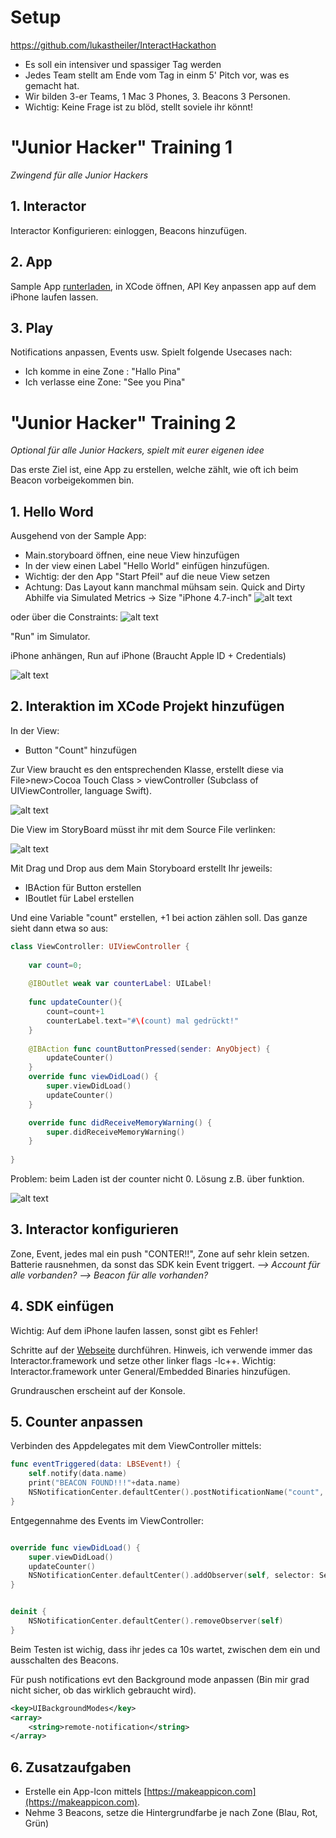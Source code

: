 # Setup

https://github.com/lukastheiler/InteractHackathon

- Es soll ein intensiver und spassiger Tag werden 
- Jedes Team stellt am Ende vom Tag in einm 5' Pitch vor, was es gemacht hat.
- Wir bilden 3-er Teams, 1 Mac 3 Phones, 3. Beacons 3 Personen.
- Wichtig: Keine Frage ist zu blöd, stellt soviele ihr könnt!

# "Junior Hacker" Training 1

*Zwingend für alle Junior Hackers*

## 1. Interactor
Interactor Konfigurieren: einloggen, Beacons hinzufügen. 

## 2. App
Sample App [runterladen](https://developer.interactor.swisscom.ch/download-sdk-and-apps), in XCode öffnen, API Key anpassen app auf dem iPhone laufen lassen.

## 3. Play
Notifications anpassen, Events usw. 
Spielt folgende Usecases nach:
- Ich komme in eine Zone : "Hallo Pina"
- Ich verlasse eine Zone: "See you Pina"

# "Junior Hacker" Training 2 
*Optional für alle Junior Hackers, spielt mit eurer eigenen idee*

Das erste Ziel ist, eine App zu erstellen, welche zählt, wie oft ich beim Beacon vorbeigekommen bin. 

## 1. Hello Word

Ausgehend von der Sample App: 
- Main.storyboard öffnen, eine neue View hinzufügen
- In der view einen Label "Hello World" einfügen hinzufügen. 
- Wichtig: der den App "Start Pfeil" auf die neue View setzen
- Achtung: Das Layout kann manchmal mühsam sein. Quick and Dirty Abhilfe via Simulated Metrics -> Size "iPhone 4.7-inch" 
![alt text](images/s4.png)

oder über die Constraints: 
![alt text](images/s0.png)

"Run" im Simulator. 

iPhone anhängen, Run auf iPhone (Braucht Apple ID + Credentials)

![alt text](images/s1.png)

## 2. Interaktion im XCode Projekt hinzufügen
In der View: 
- Button "Count" hinzufügen

Zur View braucht es den entsprechenden Klasse, erstellt diese via File>new>Cocoa Touch Class > viewController (Subclass of UIViewController, language Swift). 

![alt text](images/s5.png)

Die View im StoryBoard müsst ihr mit dem Source File verlinken: 

![alt text](images/s6.png) 

Mit Drag und Drop aus dem Main Storyboard erstellt Ihr jeweils: 
- IBAction für Button erstellen
- IBoutlet für Label erstellen

Und eine Variable "count" erstellen, +1 bei action zählen soll. Das ganze sieht dann etwa so aus: 

```swift
class ViewController: UIViewController {
    
    var count=0;
    
    @IBOutlet weak var counterLabel: UILabel!
    
    func updateCounter(){
        count=count+1
        counterLabel.text="#\(count) mal gedrückt!"
    }
    
    @IBAction func countButtonPressed(sender: AnyObject) {
        updateCounter()
    }
    override func viewDidLoad() {
        super.viewDidLoad()
        updateCounter()
    }

    override func didReceiveMemoryWarning() {
        super.didReceiveMemoryWarning()
    }
    
}

```
Problem: beim Laden ist der counter nicht 0. Lösung z.B. über funktion.

![alt text](images/s2.png)

## 3. Interactor konfigurieren
Zone, Event, jedes mal ein push "CONTER!!", Zone auf sehr klein setzen.
Batterie rausnehmen, da sonst das SDK kein Event triggert. 
_--> Account für alle vorbanden?_
_--> Beacon für alle vorhanden?_

## 4. SDK einfügen
Wichtig: Auf dem iPhone laufen lassen, sonst gibt es Fehler!

Schritte auf der [Webseite](https://developer.interactor.swisscom.ch/developer/sdk/swift/getting-started) durchführen.
Hinweis, ich verwende immer das Interactor.framework und setze other linker flags -lc++.
Wichtig: Interactor.framework unter General/Embedded Binaries hinzufügen.

Grundrauschen erscheint auf der Konsole.

## 5. Counter anpassen

Verbinden des Appdelegates mit dem ViewController mittels: 

```swift
func eventTriggered(data: LBSEvent!) {
    self.notify(data.name)
    print("BEACON FOUND!!!"+data.name)
    NSNotificationCenter.defaultCenter().postNotificationName("count", object: nil)
}
```

Entgegennahme des Events im ViewController: 
```swift

override func viewDidLoad() {
    super.viewDidLoad()
    updateCounter()
    NSNotificationCenter.defaultCenter().addObserver(self, selector: Selector("updateCounter"), name:"count", object: nil);
}


deinit {
    NSNotificationCenter.defaultCenter().removeObserver(self)
}

```

Beim Testen ist wichig, dass ihr jedes ca 10s wartet, zwischen dem ein und ausschalten des Beacons.

Für push notifications evt den Background mode anpassen (Bin mir grad nicht sicher, ob das wirklich gebraucht wird).
```xml
<key>UIBackgroundModes</key>
<array>
	<string>remote-notification</string>
</array>
```


## 6. Zusatzaufgaben

- Erstelle ein App-Icon mittels [https://makeappicon.com](https://makeappicon.com).
- Nehme 3 Beacons, setze die Hintergrundfarbe je nach Zone (Blau, Rot, Grün)


